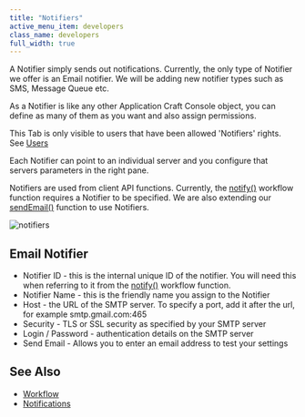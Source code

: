 ```yaml
---
title: "Notifiers"
active_menu_item: developers
class_name: developers
full_width: true
---
```



A Notifier simply sends out notifications. Currently, the only type of Notifier we offer is an Email notifier. We will be adding new notifier types such as SMS, Message Queue etc.

As a Notifier is like any other Application Craft Console object, you can define as many of them as you want and also assign permissions.

This Tab is only visible to users that have been allowed 'Notifiers' rights. See [Users](/developers/documentation/product-guide/the-console/console-tabs/more/users-groups/users)

Each Notifier can point to an individual server and you configure that servers parameters in the right pane.

Notifiers are used from client API functions. Currently, the [notify()](/developers/documentation/scripting-apis/client-api/workflow-functions/notify) workflow function requires a Notifier to be specified. We are also extending our [sendEmail()](sendemail.htm) function to use Notifiers.

![notifiers](/img/docs/notifiers.zoom63.png)

## Email Notifier

 - Notifier ID - this is the internal unique ID of the notifier. You will need this when referring to it from the [notify()](/developers/documentation/scripting-apis/client-api/workflow-functions/notify) workflow function.
 - Notifier Name - this is the friendly name you assign to the Notifier
 - Host - the URL of the SMTP server. To specify a port, add it after the url, for example smtp.gmail.com:465
 - Security - TLS or SSL security as specified by your SMTP server
 - Login / Password - authentication details on the SMTP server
 - Send Email - Allows you to enter an email address to test your settings


## See Also

 - [Workflow](/developers/documentation/product-guide/advanced-features/workflow/)
 - [Notifications](/developers/documentation/product-guide/account-management/notifications)

